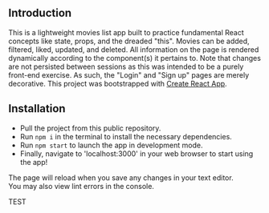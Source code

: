## Introduction

This is a lightweight movies list app built to practice fundamental React concepts like state, props, and the dreaded "this". Movies can be added, filtered, liked, updated, and deleted. All information on the page is rendered dynamically according to the component(s) it pertains to. Note that changes are not persisted between sessions as this was intended to be a purely front-end exercise. As such, the "Login" and "Sign up" pages are merely decorative.
This project was bootstrapped with [Create React App](https://github.com/facebook/create-react-app).

## Installation

- Pull the project from this public repository.
- Run `npm i` in the terminal to install the necessary dependencies.
- Run `npm start` to launch the app in development mode.
- Finally, navigate to 'localhost:3000' in your web browser to start using the app!

The page will reload when you save any changes in your text editor.\
You may also view lint errors in the console.

TEST
